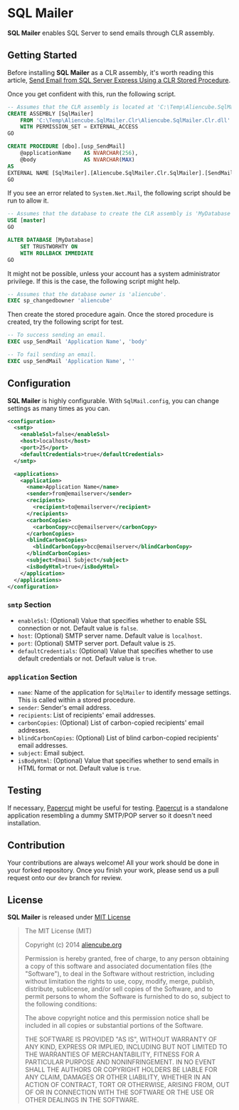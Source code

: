 # SQL Mailer #

**SQL Mailer** enables SQL Server to send emails through CLR assembly.


## Getting Started ##

Before installing **SQL Mailer** as a CLR assembly, it's worth reading this article, [Send Email from SQL Server Express Using a CLR Stored Procedure](http://www.mssqltips.com/sqlservertip/1795/send-email-from-sql-server-express-using-a-clr-stored-procedure/).

Once you get confident with this, run the following script.

```sql
-- Assumes that the CLR assembly is located at 'C:\Temp\Aliencube.SqlMailer.Clr'.
CREATE ASSEMBLY [SqlMailer]
    FROM 'C:\Temp\Aliencube.SqlMailer.Clr\Aliencube.SqlMailer.Clr.dll'   
    WITH PERMISSION_SET = EXTERNAL_ACCESS   
GO

CREATE PROCEDURE [dbo].[usp_SendMail]
    @applicationName    AS NVARCHAR(256),
    @body               AS NVARCHAR(MAX)
AS 
EXTERNAL NAME [SqlMailer].[Aliencube.SqlMailer.Clr.SqlMailer].[SendMail]
GO
```

If you see an error related to `System.Net.Mail`, the following script should be run to allow it.

```sql
-- Assumes that the database to create the CLR assembly is 'MyDatabase'.
USE [master]
GO

ALTER DATABASE [MyDatabase]
    SET TRUSTWORHTY ON
    WITH ROLLBACK IMMEDIATE
GO
```

It might not be possible, unless your account has a system administrator privilege. If this is the case, the following script might help.

```sql
-- Assumes that the database owner is 'aliencube'.
EXEC sp_changedbowner 'aliencube'
```

Then create the stored procedure again. Once the stored procedure is created, try the following script for test.

```sql
-- To success sending an email.
EXEC usp_SendMail 'Application Name', 'body'

-- To fail sending an email.
EXEC usp_SendMail 'Application Name', ''
```


## Configuration ##

**SQL Mailer** is highly configurable. With `SqlMail.config`, you can change settings as many times as you can.

```xml
<configuration>
  <smtp>
    <enableSsl>false</enableSsl>
    <host>localhost</host>
    <port>25</port>
    <defaultCredentials>true</defaultCredentials>
  </smtp>

  <applications>
    <application>
      <name>Application Name</name>
      <sender>from@emailserver</sender>
      <recipients>
        <recipient>to@emailserver</recipient>
      </recipients>
      <carbonCopies>
        <carbonCopy>cc@emailserver</carbonCopy>
      </carbonCopies>
      <blindCarbonCopies>
        <blindCarbonCopy>bcc@emailserver</blindCarbonCopy>
      </blindCarbonCopies>
      <subject>Email Subject</subject>
      <isBodyHtml>true</isBodyHtml>
    </application>
  </applications>
</configuration>
```


### `smtp` Section ###

* `enableSsl`: (Optional) Value that specifies whether to enable SSL connection or not. Default value is `false`.
* `host`: (Optional) SMTP server name. Default value is `localhost`.
* `port`: (Optional) SMTP server port. Default value is `25`.
* `defaultCredentials`: (Optional) Value that specifies whether to use default credentials or not. Default value is `true`.


### `application` Section ###

* `name`: Name of the application for `SqlMailer` to identify message settings. This is called within a stored procedure.
* `sender`: Sender's email address.
* `recipients`: List of recipients' email addresses.
* `carbonCopies`: (Optional) List of carbon-copied recipients' email addresses.
* `blindCarbonCopies`: (Optional) List of blind carbon-copied recipients' email addresses.
* `subject`: Email subject.
* `isBodyHtml`: (Optional) Value that specifies whether to send emails in HTML format or not. Default value is `true`.


## Testing ##

If necessary, [Papercut](http://papercut.codeplex.com/) might be useful for testing. [Papercut](http://papercut.codeplex.com/) is a standalone application resembling a dummy SMTP/POP server so it doesn't need installation.


## Contribution ##

Your contributions are always welcome! All your work should be done in your forked repository. Once you finish your work, please send us a pull request onto our `dev` branch for review.


## License ##

**SQL Mailer** is released under [MIT License](http://opensource.org/licenses/MIT)

> The MIT License (MIT)
>
> Copyright (c) 2014 [aliencube.org](http://aliencube.org)
> 
> Permission is hereby granted, free of charge, to any person obtaining a copy of this software and associated documentation files (the "Software"), to deal in the Software without restriction, including without limitation the rights to use, copy, modify, merge, publish, distribute, sublicense, and/or sell copies of the Software, and to permit persons to whom the Software is furnished to do so, subject to the following conditions:
> 
> The above copyright notice and this permission notice shall be included in all copies or substantial portions of the Software.
> 
> THE SOFTWARE IS PROVIDED "AS IS", WITHOUT WARRANTY OF ANY KIND, EXPRESS OR IMPLIED, INCLUDING BUT NOT LIMITED TO THE WARRANTIES OF MERCHANTABILITY, FITNESS FOR A PARTICULAR PURPOSE AND NONINFRINGEMENT. IN NO EVENT SHALL THE AUTHORS OR COPYRIGHT HOLDERS BE LIABLE FOR ANY CLAIM, DAMAGES OR OTHER LIABILITY, WHETHER IN AN ACTION OF CONTRACT, TORT OR OTHERWISE, ARISING FROM, OUT OF OR IN CONNECTION WITH THE SOFTWARE OR THE USE OR OTHER DEALINGS IN THE SOFTWARE.

